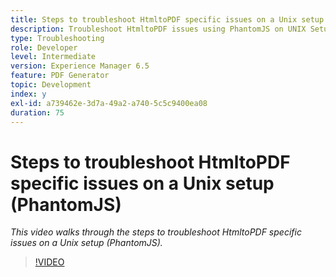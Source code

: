 ```yaml
---
title: Steps to troubleshoot HtmltoPDF specific issues on a Unix setup (PhantomJS)
description: Troubleshoot HtmltoPDF issues using PhantomJS on UNIX Setup.
type: Troubleshooting
role: Developer
level: Intermediate
version: Experience Manager 6.5
feature: PDF Generator
topic: Development
index: y
exl-id: a739462e-3d7a-49a2-a740-5c5c9400ea08
duration: 75
---
```

# Steps to troubleshoot HtmltoPDF specific issues on a Unix setup (PhantomJS)

*This video walks through the steps to troubleshoot HtmltoPDF specific issues on a Unix setup (PhantomJS).*

>[!VIDEO](https://video.tv.adobe.com/v/335546?quality=12&learn=on)
